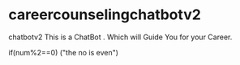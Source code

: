 # careercounselingchatbotv2
chatbotv2
This is a ChatBot . Which will Guide You for your Career. 

if(num%2==0)
("the no is even")
